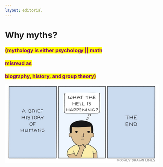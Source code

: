 ```yaml
---
layout: editorial
---
```


# Why myths?

### <mark style="color:purple;">**(m**</mark><mark style="color:purple;">ythology is either psychology || math</mark>&#x20;

### <mark style="color:purple;">misread as</mark>&#x20;

### <mark style="color:purple;">biography, history, and group theory)</mark>



![](<../../../../../.gitbook/assets/Screen Shot 2022-08-04 at 10.01.09 AM.png>)
